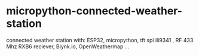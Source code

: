 # micropython-connected-weather-station
connected weather station with: ESP32, micropython, tft spi ili9341 , RF 433 Mhz RXB6 reciever, Blynk.io, OpenWeathermap ...
